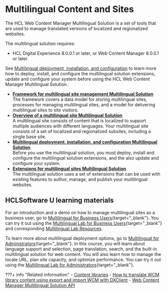 # Multilingual Content and Sites

The HCL Web Content Manager Multilingual Solution is a set of tools that are used to manage translated versions of localized and regionalized websites.

The multilingual solution requires:

-   HCL Digital Experience 8.0.0.1 or later, or Web Content Manager 8.0.0.1 or later.

See [Multilingual deployment, installation, and configuration](./mls_install/index.md) to learn more how to deploy, install, and configure the multilingual solution extensions, update and configure your system before using the HCL Web Content Manager Multilingual Solution.

-   **[Framework for multilingual site management Multilingual Solution](wcm_mls_framework.md)**  
The framework covers a data model for storing multilingual sites, processes for managing multilingual sites, and a model for delivering multilingual sites to site visitors.
-   **[Overview of a multilingual site Multilingual Solution](wcm_mls_ovr.md)**  
A multilingual site consists of content that is localized to support multiple audiences with different languages. Your multilingual site consists of a set of localized and regionalized subsites, including a single base site.
-   **[Multilingual deployment, installation, and configuration Multilingual Solution](./mls_install/index.md)**  
Before you use the multilingual solution, you must deploy, install and configure the multilingual solution extensions, and the also update and configure your system.
-   **[Extensions for multilingual sites Multilingual Solution](./mls_extension/index.md)**  
The multilingual solution uses a set of extensions that can be used with existing features to author, manage, and publish your multilingual websites.

## HCLSoftware U learning materials

For an introduction and a demo on how to manage multilingual sites as a business user, go to [Multilingual for Business Users](https://hclsoftwareu.hcltechsw.com/component/axs/?view=sso_config&id=3&forward=https%3A%2F%2Fhclsoftwareu.hcltechsw.com%2Fcourses%2Flesson%2F%3Fid%3D2792){target="_blank"}. You can try it out using the [Multilingual Lab for Business Users](https://hclsoftwareu.hcltechsw.com/images/Lc4sMQCcN5uxXmL13gSlsxClNTU3Mjc3NTc4MTc2/DS_Academy/DX/Business_User/HDX-BU-200_Multilingual_Lab.pdf){target="_blank"} and corresponding [Multilingual Lab Resources](https://hclsoftwareu.hcltechsw.com/images/Lc4sMQCcN5uxXmL13gSlsxClNTU3Mjc3NTc4MTc2/DS_Academy/DX/Business_User/HDX-BU-200_Multilingual_Lab_Resources.zip).

To learn more about multilingual deployment options, go to [Multilingual for Administrators](https://hclsoftwareu.hcltechsw.com/component/axs/?view=sso_config&id=3&forward=https%3A%2F%2Fhclsoftwareu.hcltechsw.com%2Fcourses%2Flesson%2F%3Fid%3D3364){target="_blank"}. In this course, you will learn about language support and selection, page translation, search, and the built-in multilingual solution for web content. You will also learn how to manage the locale URL, plan site capacity, and optimize performance. You can try it out using the [Multilingual Lab for Administrators](https://hclsoftwareu.hcltechsw.com/component/axs/?view=sso_config&id=3&forward=https%3A%2F%2Fhclsoftwareu.hcltechsw.com%2Fcourses%2Flesson%2F%3Fid%3D3364){target="_blank"}.

???+ info "Related information"
    - [Content libraries](../../../build_sites/create_sites/building_website/content_libraries/index.md)
    - [How to translate WCM library content using export and import WCM with DXClient](../../../extend_dx/development_tools/dxclient/dxclient_artifact_types/wcm_mls_export_import.md)
    - [Web Content Manager Multilingual Solution API](../../wcm_development/wcm_dev_api/wcm_mls_api.md)

